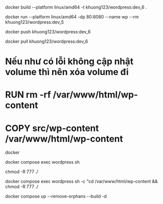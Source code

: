 docker build --platform linux/amd64 -t khuong123/wordpress:dev_6 .

docker run --platform linux/amd64 -dp 80:8080 --name wp --rm khuong123/wordpress:dev_5

docker push khuong123/wordpress:dev_6

docker pull khuong123/wordpress:dev_6


# Nếu như có lỗi không cập nhật volume thì nên xóa volume đi

# RUN rm -rf /var/www/html/wp-content
# COPY src/wp-content /var/www/html/wp-content

docker


docker compose exec wordpress sh

chmod -R 777 ./

docker compose exec wordpress sh -c "cd /var/www/html/wp-content && chmod -R 777 ./

docker compose up --remove-orphans --build -d